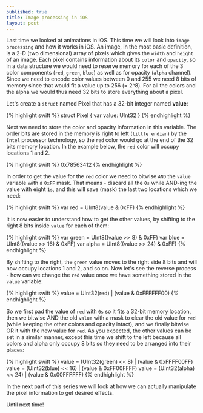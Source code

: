 ```yaml
---
published: true
title: Image processing in iOS
layout: post
---
```

Last time we looked at animations in iOS. This time we will look into `image processing` and how it works in iOS. An image, in the most basic definition, is a 2-D (two dimensional) array of pixels which gives the `width` and `height` of an image. Each pixel contains information about its `color` and `opacity`, so in a data structure we would need to reserve memory for each of the 3 color components (`red`, `green`, `blue`) as well as for opacity (`alpha` channel). Since we need to encode color values between 0 and 255 we need 8 bits of memory since that would fit a value up to 256 (= 2^8). For all the colors and the alpha we would thus need 32 bits to store everything about a pixel.

Let's create a `struct` named __Pixel__ that has a 32-bit integer named __value__:

{% highlight swift %}
struct Pixel {
    var value: UInt32
}
{% endhighlight %}

Next we need to store the color and opacity information in this variable. The order bits are stored in the memory is right to left (`little endian`) by the `Intel` processor technology, so the `red` color would go at the end of the 32 bits memory location. In the example below, the `red` color will occupy locations 1 and 2.

{% highlight swift %}
0x78563412
{% endhighlight %}

In order to get the value for the `red` color we need to bitwise `AND` the `value` variable with a `0xFF` mask. That means - discard all the `0s` while AND-ing the value with eight `1s`, and this will save (mask) the last two locations which we need:

{% highlight swift %}
var red = UInt8(value & 0xFF)
{% endhighlight %}

It is now easier to understand how to get the other values, by shifting to the right 8 bits inside `value` for each of them:

{% highlight swift %}
var green = UInt8((value >> 8) & 0xFF)
var blue = UInt8((value >> 16) & 0xFF)
var alpha = UInt8((value >> 24) & 0xFF)
{% endhighlight %}

By shifting to the right, the `green` value moves to the right side 8 bits and will now occupy locations 1 and 2, and so on. Now let's see the reverse process - how can we change the `red` value once we have something stored in the `value` variable:

{% highlight swift %}
value = UInt32(red) | (value & 0xFFFFFF00)
{% endhighlight %}

So we first pad the value of `red` with `0s` so it fits a 32-bit memory location, then we bitwise AND the old `value` with a mask to clear the old value for `red` (while keeping the other colors and opacity intact), and we finally bitwise OR it with the new value for `red`. As you expected, the other values can be set in a similar manner, except this time we shift to the left because all colors and alpha only occupy 8 bits so they need to be arranged into their places:

{% highlight swift %}
value = (UInt32(green) << 8) | (value & 0xFFFF00FF)
value = (UInt32(blue) << 16) | (value & 0xFF00FFFF)
value = (UInt32(alpha) << 24) | (value & 0x00FFFFFF)
{% endhighlight %}

In the next part of this series we will look at how we can actually manipulate the pixel information to get desired effects.

Until next time!